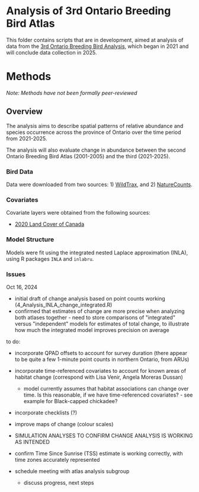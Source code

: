 # Analysis of 3rd Ontario Breeding Bird Atlas 

 This folder contains scripts that are in development, aimed at analysis of data from the [3rd Ontario Breeding Bird Analysis](https://www.birdsontario.org/), which began in 2021 and will conclude data collection in 2025.
 
# Methods
 
 *Note: Methods have not been formally peer-reviewed*
 
## Overview
  The analysis aims to describe spatial patterns of relative abundance and species occurrence across the province of Ontario over the time period from 2021-2025.
  
  The analysis will also evaluate change in abundance between the second Ontario Breeding Bird Atlas (2001-2005) and the third (2021-2025).
  
### Bird Data
Data were downloaded from two sources: 1) [WildTrax](https://wildtrax.ca/), and 2) [NatureCounts](https://naturecounts.ca/).

### Covariates
Covariate layers were obtained from the following sources:

- [2020 Land Cover of Canada](https://open.canada.ca/data/en/dataset/ee1580ab-a23d-4f86-a09b-79763677eb47)

### Model Structure

Models were fit using the integrated nested Laplace approximation (INLA), using R packages `INLA` and `inlabru`.  




### Issues

Oct 16, 2024

- initial draft of change analysis based on point counts working (4_Analysis_INLA_change_integrated.R)
- confirmed that estimates of change are more precise when analyzing both atlases together
               - need to store comparisons of "integrated" versus "independent" models for estimates of total change, to illustrate how much the integrated model improves precision on average

to do:
- incorporate QPAD offsets to account for survey duration (there appear to be quite a few 1-minute point counts in northern Ontario, from ARUs)
- incorporate time-referenced covariates to account for known areas of habitat change (correspond with Lisa Venir, Angela Moreras Dussan)
     - model currently assumes that habitat associations can change over time.  Is this reasonable, if we have time-referenced covariates?
            - see example for Black-capped chickadee?
- incorporate checklists (?)
- improve maps of change (colour scales)
- SIMULATION ANALYSES TO CONFIRM CHANGE ANALYSIS IS WORKING AS INTENDED
- confirm Time Since Sunrise (TSS) estimate is working correctly, with time zones accurately represented


- schedule meeting with atlas analysis subgroup
     - discuss progress, next steps
